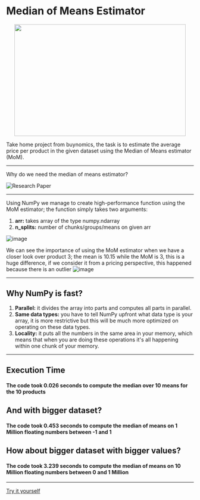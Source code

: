# Median of Means Estimator


<p align="center">
  <img width="460" height="300" src="https://user-images.githubusercontent.com/96091453/169597145-2a7c9d7c-0fa6-4b7d-969c-e39dc7467f7c.png">
</p>

Take home project from buynomics, the task is to estimate the average price per product in the given dataset using the Median of Means estimator (MoM).

---------------
Why do we need the median of means estimator? 

![Research Paper](https://user-images.githubusercontent.com/96091453/169597364-bd067de8-9913-4d7b-8103-7254f49373c7.png)


------------------

Using NumPy we manage to create high-performance function using the MoM estimator; the function simply takes two arguments:
1. **arr:** takes array of the type numpy.ndarray
2. **n_splits:** number of chunks/groups/means on given arr 


![image](https://user-images.githubusercontent.com/96091453/169602676-4c61aec6-630a-453b-a3ec-bc85093d2d36.png)


We can see the importance of using the MoM estimator when we have a closer look over product 3; the mean is 10.15 while the MoM is 3, this is a huge difference, if we consider it from a pricing perspective, this happened because there is an outlier
![image](https://user-images.githubusercontent.com/96091453/170360458-6f3e848a-bd83-4b10-ba67-fd5ce182751f.png)

-------------------

## Why NumPy is fast? ##
1. **Parallel:** it divides the array into parts and computes all parts in parallel. 
2. **Same data types:** you have to tell NumPy upfront what data type is your array, it is more restrictive but this will be much more optimized on operating on these data types.
3. **Locality:** it puts all the numbers in the same area in your memory, which means that when you are doing these operations it's all happening within one chunk of your memory.

-----------------
## Execution Time ##

#### The code took 0.026 seconds to compute the median over 10 means for the 10 products ####

## And with bigger dataset? ##

#### The code took 0.453 seconds to compute the median of means on 1 Million floating numbers between -1 and 1 ####

## How about bigger dataset with bigger values? ##

#### The code took 3.239 seconds to compute the median of means on 10 Million floating numbers between 0 and 1 Million ####
----------------
[Try it yourself](https://colab.research.google.com/drive/1dUI23QSuPZaa7IcW_n2CK-0M_qE0HxKi?usp=sharing)
 
